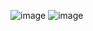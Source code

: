 ![image](https://github.com/zainraos/day_4/assets/140026867/79f118b3-b8e1-41b0-8b40-2ad3c00bfae1)
![image](https://github.com/zainraos/day_4/assets/140026867/0ac527bb-fcfd-4aad-8c17-7450c56511cd)
